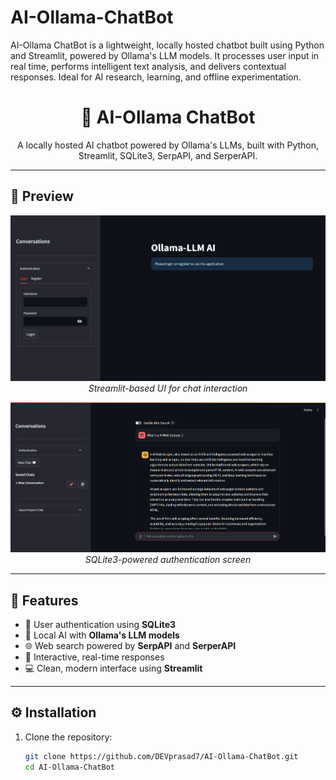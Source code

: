 # AI-Ollama-ChatBot
AI-Ollama ChatBot is a lightweight, locally hosted chatbot built using Python and Streamlit, powered by Ollama's LLM models. It processes user input in real time, performs intelligent text analysis, and delivers contextual responses. Ideal for AI research, learning, and offline experimentation.

<h1 align="center">🤖 AI-Ollama ChatBot</h1>

<p align="center">
  A locally hosted AI chatbot powered by Ollama's LLMs, built with Python, Streamlit, SQLite3, SerpAPI, and SerperAPI.
</p>

---

## 📸 Preview

<!-- Add your screenshots below -->
<p align="center">
  <img src="images/screenshot1.png" alt="ChatBot Home UI" width="600"/>
  <br/>
  <em>Streamlit-based UI for chat interaction</em>
</p>

<p align="center">
  <img src="images/screenshot2.png" alt="Authentication Page" width="600"/>
  <br/>
  <em>SQLite3-powered authentication screen</em>
</p>

---

## 🚀 Features

- 🔐 User authentication using **SQLite3**
- 🧠 Local AI with **Ollama's LLM models**
- 🌐 Web search powered by **SerpAPI** and **SerperAPI**
- 💬 Interactive, real-time responses
- 💻 Clean, modern interface using **Streamlit**

---

## ⚙️ Installation

1. Clone the repository:
   ```bash
   git clone https://github.com/DEVprasad7/AI-Ollama-ChatBot.git
   cd AI-Ollama-ChatBot
